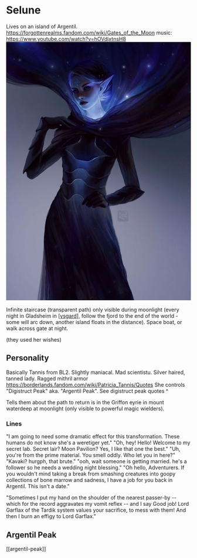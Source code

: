 # Selune
Lives on an island of Argentil.
https://forgottenrealms.fandom.com/wiki/Gates_of_the_Moon
music: https://www.youtube.com/watch?v=hOVdjxtnsH8
![](selune.jpg)

Infinite staircase (transparent path) only visible during moonlight (every night in Gladsheim in [[ysgard]], follow the fjord to the end of the world - some will arc down, another island floats in the distance). Space boat, or walk across gate at night.

(they used her wishes)

## Personality
Basically Tannis from BL2. Slightly maniacal. Mad scientistu.
Silver haired, tanned lady. Ragged mithril armor
https://borderlands.fandom.com/wiki/Patricia_Tannis/Quotes
She controls "Digistruct Peak" aka. "Argentil Peak".
See digistruct peak quotes ^

Tells them about the path to return is in the Griffon eyrie in mount waterdeep at moonlight (only visible to powerful magic wielders).

### Lines
"I am going to need some dramatic effect for this transformation. These humans do not know she's a weretiger yet."
"Oh, hey! Hello! Welcome to my secret lab. Secret lair? Moon Pavilion? Yes, I like that one the best."
"Uh, you're from the prime material. You smell oddly. Who let you in here?"
"Kavaki? hurgph, that brute."
"ooh, wait someone is getting married. he's a follower so he needs a wedding night blessing."
"Oh hello, Adventurers. If you wouldn't mind taking a break from smashing creatures into goopy collections of bone marrow and sadness, I have a job for you back in Argentil. This isn't a date."


"Sometimes I put my hand on the shoulder of the nearest passer-by -- which for the record aggravates my vomit reflex -- and I say Good job! Lord Garflax of the Tardik system values your sacrifice, to mess with them! And then I burn an effigy to Lord Garflax."

## Argentil Peak
[[argentil-peak]]

[//begin]: # "Autogenerated link references for markdown compatibility"
[ysgard]: ../planar/ysgard "Ysgard"
[//end]: # "Autogenerated link references"
